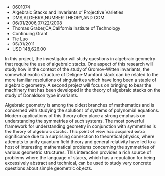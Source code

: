 
* 0601074
* Algebraic Stacks and Invariants of Projective Varieties
* DMS,ALGEBRA,NUMBER THEORY,AND COM
* 06/01/2006,07/22/2008
* Thomas Graber,CA,California Institute of Technology
* Continuing Grant
* Tie Luo
* 05/31/2011
* USD 148,626.00

In this project, the investigator will study questions in algebraic geometry
that require the use of algebraic stacks. One aspect of this research will study
how in the context of the study of Gromov-Witten invariants, the somewhat exotic
structure of Deligne-Mumford stack can be related to the more familiar
resolutions of singularities which have long been a staple of algebraic
geometry. A second project will focus on bringing to bear the machinery that has
been developed in the theory of algebraic stacks on the study of Donaldson type
invariants.

Algebraic geometry is among the oldest branches of mathematics and is concerned
with studying the solutions of systems of polynomial equations. Modern
applications of this theory often place a strong emphasis on understanding the
symmetries of such systems. The most powerful framework for understanding
geometry in conjunction with symmetries is the theory of algebraic stacks. This
point of view has acquired extra significance due to a surprising connection to
theoretical physics, where attempts to unify quantum field theory and general
relativity have led to a host of interesting mathematical problems concerning
the symmetries of various geometric structures. This interaction provides a rich
source of problems where the language of stacks, which has a reputation for
being excessively abstract and technical, can be used to study very concrete
questions about simple geometric objects.
